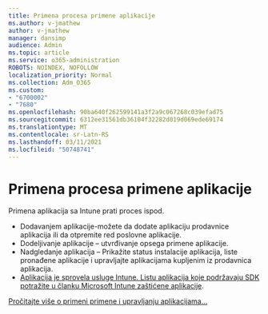 ```yaml
---
title: Primena procesa primene aplikacije
ms.author: v-jmathew
author: v-jmathew
manager: dansimp
audience: Admin
ms.topic: article
ms.service: o365-administration
ROBOTS: NOINDEX, NOFOLLOW
localization_priority: Normal
ms.collection: Adm_O365
ms.custom:
- "6700002"
- "7680"
ms.openlocfilehash: 90ba640f262599141a3f2a9c067268c039efad75
ms.sourcegitcommit: 6312ee31561db36104f32282d019d069ede69174
ms.translationtype: MT
ms.contentlocale: sr-Latn-RS
ms.lasthandoff: 03/11/2021
ms.locfileid: "50748741"
---
```

# <a name="intune-app-deployment-process"></a>Primena procesa primene aplikacije

Primena aplikacija sa Intune prati proces ispod.

- Dodavanjem aplikacije-možete da dodate aplikaciju prodavnice aplikacija ili da otpremite red poslovne aplikacije.
- Dodeljivanje aplikacije – utvrđivanje opsega primene aplikacije.
- Nadgledanje aplikacija – Prikažite status instalacije aplikacija, liste pronađene aplikacije i upravljajte aplikacijama kupljenim iz prodavnica aplikacija.
- [Aplikacija je sprovela usluge Intune. Listu aplikacija koje podržavaju SDK potražite u članku Microsoft Intune zaštićene aplikacije](https://docs.microsoft.com/mem/intune/apps/apps-supported-intune-apps).

[Pročitajte više o primeni primene i upravljanju aplikacijama...](https://docs.microsoft.com/mem/intune/apps/app-management)
